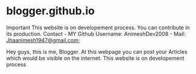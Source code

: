 # blogger.github.io

Important
This website is on developement process. You can contribute in its production. Contact - MY Github Username: AnimeshDev2008 - Mail: Jhaanimesh1947@gmail.com;

Hey guys, this is me, Blogger. At this webpage you can post your Articles which would be visible on the internet. This website is on developement process